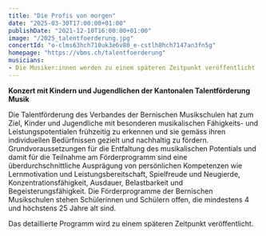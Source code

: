 ```yaml
---
title: "Die Profis von morgen"
date: "2025-03-30T17:00:00+01:00"
publishDate: "2021-12-10T16:00:00+01:00"
image: "/2025_talentfoerderung.jpg" 
concertId: "o-clms63hch710uk3e6v80_e-cstlh8hch7147an3fn5g"
homepage: "https://vbms.ch/talentfoerderung"
musicians:
- Die Musiker:innen werden zu einem späteren Zeitpunkt veröffentlicht
---
```

__Konzert mit Kindern und Jugendlichen der Kantonalen Talentförderung Musik__

Die Talentförderung des Verbandes der Bernischen Musikschulen hat zum Ziel, Kinder
und Jugendliche mit besonderen musikalischen Fähigkeits- und Leistungspotentialen frühzeitig zu
erkennen und sie gemäss ihren individuellen Bedürfnissen gezielt und nachhaltig zu fördern.
Grundvoraussetzungen für die Entfaltung des musikalischen Potentials und damit für die Teilnahme
am Förderprogramm sind eine überdurchschnittliche Ausprägung von persönlichen Kompetenzen wie
Lernmotivation und Leistungsbereitschaft, Spielfreude und Neugierde, Konzentrationsfähigkeit,
Ausdauer, Belastbarkeit und Begeisterungsfähigkeit. Die Förderprogramme der Bernischen Musikschulen
stehen Schülerinnen und Schülern offen, die mindestens 4 und höchstens 25 Jahre alt sind.

Das detaillierte Programm wird zu einem späteren Zeitpunkt veröffentlicht.

